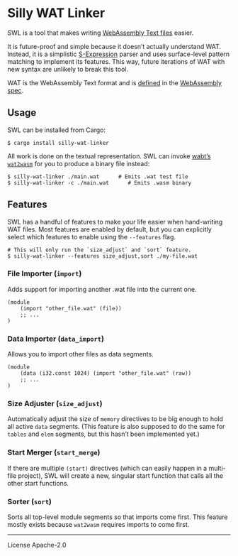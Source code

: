 # Silly WAT Linker

SWL is a tool that makes writing [WebAssembly Text files][wat spec] easier.

It is future-proof and simple because it doesn’t actually understand WAT. Instead, it is a simplistic [S-Expression] parser and uses surface-level pattern matching to implement its features. This way, future iterations of WAT with new syntax are unlikely to break this tool.

WAT is the WebAssembly Text format and is [defined][wat spec] in the [WebAssembly spec].

## Usage

SWL can be installed from Cargo:

```
$ cargo install silly-wat-linker
```

All work is done on the textual representation. SWL can invoke [wabt’s `wat2wasm`][wabt] for you to produce a binary file instead:

```
$ silly-wat-linker ./main.wat      # Emits .wat test file
$ silly-wat-linker -c ./main.wat      # Emits .wasm binary
```

## Features

SWL has a handful of features to make your life easier when hand-writing WAT files. Most features are enabled by default, but you can explicitly select which features to enable using the `--features` flag.

```
# This will only run the `size_adjust` and `sort` feature.
$ silly-wat-linker --features size_adjust,sort ./my-file.wat
```

### File Importer (`import`)

Adds support for importing another .wat file into the current one.

```wat
(module
	(import "other_file.wat" (file))
	;; ...
)
```

### Data Importer (`data_import`)

Allows you to import other files as data segments.

```wat
(module
	(data (i32.const 1024) (import "other_file.wat" (raw))
	;; ...
)
```

### Size Adjuster (`size_adjust`)

Automatically adjust the size of `memory` directives to be big enough to hold all active `data` segments. (This feature is also supposed to do the same for `tables` and `elem` segments, but this hasn’t been implemented yet.)

### Start Merger (`start_merge`)

If there are multiple `(start)` directives (which can easily happen in a multi-file project), SWL will create a new, singular start function that calls all the other start functions.

### Sorter (`sort`)

Sorts all top-level module segments so that imports come first. This feature mostly exists because `wat2wasm` requires imports to come first.

---

License Apache-2.0

[wat spec]: https://webassembly.github.io/spec/core/text/index.html
[webassembly spec]: https://webassembly.github.io/spec/core/
[wabt]: https://github.com/WebAssembly/wabt
[s-expression]: https://en.wikipedia.org/wiki/S-expression
